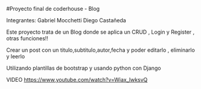 #Proyecto final de coderhouse - Blog 

Integrantes: Gabriel Mocchetti
             Diego Castañeda

Este proyecto trata de un Blog donde se aplica un CRUD , Login y Register , otras funciones!!

Crear un post con un titulo,subtitulo,autor,fecha y poder editarlo , eliminarlo  y leerlo

Utilizando plantillas de bootstrap y usando python con Django

VIDEO
https://www.youtube.com/watch?v=Wiax_lwksvQ
